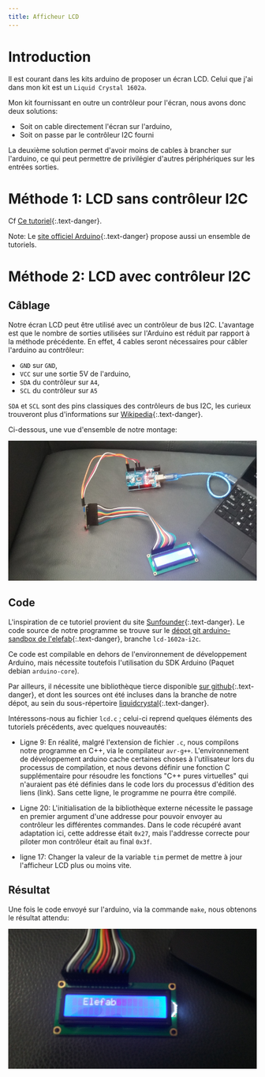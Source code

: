 ```yaml
---
title: Afficheur LCD
---
```

# Introduction

Il est courant dans les kits arduino de proposer un écran LCD. Celui que j'ai
dans mon kit est un `Liquid Crystal 1602a`.

Mon kit fournissant en outre un contrôleur pour l'écran, nous avons donc deux
solutions:

* Soit on cable directement l'écran sur l'arduino,
* Soit on passe par le contrôleur I2C fourni

La deuxième solution permet d'avoir moins de cables à brancher sur l'arduino,
ce qui peut permettre de privilégier d'autres périphériques sur les entrées
sorties.

# Méthode 1: LCD sans contrôleur I2C

Cf [Ce tutoriel](http://www.dreamdealer.nl/tutorials/connecting_a_1602a_lcd_display_and_a_light_sensor_to_arduino_uno.html){:.text-danger}.

Note: Le [site officiel
Arduino](https://www.arduino.cc/en/Reference/LiquidCrystal){:.text-danger} propose aussi un
ensemble de tutoriels.

# Méthode 2: LCD avec contrôleur I2C

## Câblage

Notre écran LCD peut être utilisé avec un contrôleur de bus I2C. L'avantage
est que le nombre de sorties utilisées sur l'Arduino est réduit par rapport à
la méthode précédente. En effet, 4 cables seront nécessaires pour câbler
l'arduino au contrôleur:

* `GND` sur `GND`,
* `VCC` sur une sortie 5V de l'arduino,
* `SDA` du contrôleur sur `A4`,
* `SCL` du contrôleur sur `A5`

`SDA` et `SCL` sont des pins classiques des contrôleurs de bus I2C, les curieux
trouveront plus d'informations sur
[Wikipedia](https://fr.wikipedia.org/wiki/I2C#Topologie){:.text-danger}.

Ci-dessous, une vue d'ensemble de notre montage:

![Vue d'ensemble](./images/lcd/schematic.jpg)

## Code

L'inspiration de ce tutoriel provient du site
[Sunfounder](https://www.sunfounder.com/learn/Sensor-Kit-v2-0-for-Arduino/lesson-1-display-by-i2c-lcd1602-sensor-kit-v2-0-for-arduino.html){:.text-danger}.
Le code source de notre programme se trouve sur le [dépot git arduino-sandbox de
l'elefab](https://github.com/fablab-leprototype/arduino-sandbox/tree/lcd-1602a-i2c){:.text-danger},
branche `lcd-1602a-i2c`.

Ce code est compilable en dehors de l'environnement de développement Arduino, mais nécessite toutefois
l'utilisation du SDK Arduino (Paquet debian `arduino-core`).

Par ailleurs, il nécessite une bibliothèque tierce disponible [sur
github](https://github.com/marcoschwartz/LiquidCrystal_I2C/){:.text-danger}, et dont les
sources ont été incluses dans la branche de notre dépot, au sein du
sous-répertoire
[liquidcrystal](https://github.com/fablab-leprototype/arduino-sandbox/tree/lcd-1602a-i2c/liquidcrystal){:.text-danger}.

Intéressons-nous au fichier `lcd.c` ; celui-ci reprend quelques éléments des
tutoriels précédents, avec quelques nouveautés:

* Ligne 9: En réalité, malgré l'extension de fichier `.c`, nous compilons notre
  programme en C++, via le compilateur `avr-g++`. L'environnement de
  développement arduino cache certaines choses à l'utilisateur lors du processus
  de compilation, et nous devons définir une fonction C supplémentaire pour
  résoudre les fonctions "C++ pures virtuelles" qui n'auraient pas été définies
  dans le code lors du processus d'édition des liens (link). Sans cette ligne, le
  programme ne pourra être compilé.

* Ligne 20:  L'initialisation de la bibliothèque externe nécessite le passage
  en premier argument d'une addresse pour pouvoir envoyer au contrôleur les
  différentes commandes. Dans le code récupéré avant adaptation ici, cette
  addresse était `0x27`, mais l'addresse correcte pour piloter mon contrôleur
  était au final `0x3f`.

* ligne 17: Changer la valeur de la variable `tim` permet de mettre à jour
  l'afficheur LCD plus ou moins vite.

## Résultat

Une fois le code envoyé sur l'arduino, via la commande `make`, nous obtenons le
résultat attendu:

![Résultat](./images/lcd/lcd-elefab.jpg)


